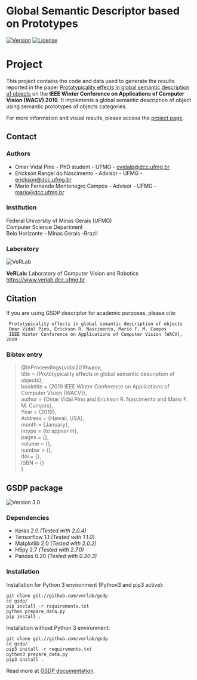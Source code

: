 # Global Semantic Descriptor based on Prototypes
[![Version](https://img.shields.io/badge/version-1.0-brightgreen.svg)](https://www.verlab.dcc.ufmg.br/global-semantic-description)
[![License](https://img.shields.io/badge/license-GPL--3.0-blue.svg)](LICENSE)

# Project #

This project contains the code and data used to generate the results reported in the paper [Prototypicality effects in global semantic description of objects](https://www.verlab.dcc.ufmg.br/global-semantic-description/wacv2019/) on the **IEEE Winter Conference on Applications of Computer Vision (WACV) 2019**. It implements a global semantic description of object using semantic prototypes of objects categories.

For more information and visual results, please access the [project page](https://www.verlab.dcc.ufmg.br/global-semantic-description/).

## Contact ##

### Authors ###

* Omar Vidal Pino - PhD student - UFMG - ovidalp@dcc.ufmg.br
* Erickson Rangel do Nascimento - Advisor - UFMG - erickson@dcc.ufmg.br
* Mario Fernando Montenegro Campos - Advisor - UFMG - mario@dcc.ufmg.br

### Institution ###

Federal University of Minas Gerais (UFMG)  
Computer Science Department  
Belo Horizonte - Minas Gerais -Brazil 

### Laboratory ###

![VeRLab](https://www.dcc.ufmg.br/dcc/sites/default/files/public/verlab-logo.png)

**VeRLab:** Laboratory of Computer Vision and Robotics   
https://www.verlab.dcc.ufmg.br

## Citation ##

If you are using GSDP descriptor for academic purposes, please cite:

     Prototypicality effects in global semantic description of objects
     Omar Vidal Pino, Erickson R. Nascimento, Mario F. M. Campos
     IEEE Winter Conference on Applications of Computer Vision (WACV), 2019
     
### Bibtex entry ###

>@InProceedings{vidal2019wacv,  
>title = {Prototypicality effects in global semantic description of objects},  
booktitle = {2019 IEEE Winter Conference on Applications of Computer Vision (WACV)},  
>author = {Omar Vidal Pino and Erickson R. Nascimento and Mario F. M. Campos},  
>Year = {2019},  
>Address = {Hawaii, USA},  
>month = {January},  
>intype = {to appear in},  
>pages = {},  
>volume = {},  
>number = {},  
>doi = {},  
>ISBN = {}  
>}

     

## GSDP package ##
![Version 3.0](https://img.shields.io/pypi/pyversions/Django.svg)

### Dependencies ###

* Keras 2.0  _(Tested with 2.0.4)_  
* Tensorflow 1.1 _(Tested with 1.1.0)_
* Matplotlib 2.0 _(Tested with 2.0.2)_  
* H5py 2.7 _(Tested with 2.7.0)_ 
* Pandas 0.20 _(Tested with 0.20.3)_ 

### Installation ###

Installation for Python 3 environment (Python3 and pip3 active):

    git clone git://github.com/verlab/gsdp
    cd gsdp/
    pip install -r requirements.txt 
    python prepare_data.py
    pip install .
   
Installation without Python 3 environment:

    git clone git://github.com/verlab/gsdp
    cd gsdp/
    pip3 install -r requirements.txt 
    python3 prepare_data.py
    pip3 install .
    
Read more at [GSDP documentation](https://verlab.github.io/gsdp/).
